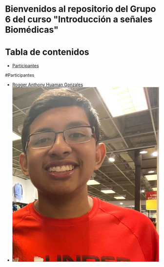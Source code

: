 # Bienvenidos al repositorio del Grupo 6 del curso "Introducción a señales Biomédicas"


# Tabla de contenidos 
- [Participantes](#participantes)

#Participantes
- [Rogger Anthony Huaman Gonzales](INTEGRANTES_IMAGENES/ROGGER.png)
- ![Alejandro Javier Rosas Gonzalez Zuñiga](INTEGRANTES_IMAGENES/Alejandro.png)